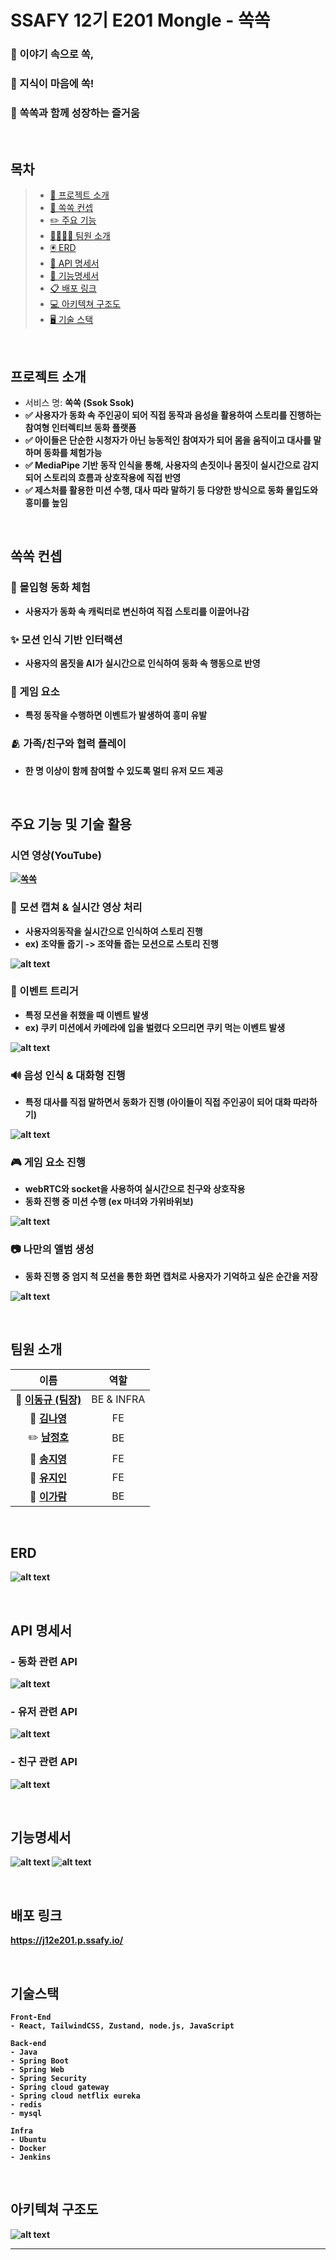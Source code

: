 # SSAFY 12기 E201 Mongle - 쏙쏙

### 🤗 이야기 속으로 쏙, 
### 🚀 지식이 마음에 쏙! 
### 🤩 쏙쏙과 함께 성장하는 즐거움



<br>

## 목차

> - [👋 프로젝트 소개](#프로젝트-소개)
> - [📖 쏙쏙 컨셉](#쏙쏙-컨셉)
> - [✏️ 주요 기능](#주요-기능-및-기술-활용)
> - [👩‍👩‍👧‍👧 팀원 소개](#팀원-소개)
> - [🖲️ ERD](#ERD)
> - [📌 API 명세서](#API-명세서)
> - [🚨 기능명세서](#기능명세서)
> - [📋 배포 링크](#배포-링크)
> - [💻 아키텍쳐 구조도](#아키텍쳐-구조도)
> - [🖥️ 기술 스택](#기술-스택)


<br>

## 프로젝트 소개
 - 서비스 명: <b>쏙쏙 (Ssok Ssok) 
 - ✅ 사용자가 동화 속 주인공이 되어 직접 동작과 음성을 활용하여 스토리를 진행하는 참여형 인터렉티브 동화 플랫폼
 - ✅ 아이들은 단순한 시청자가 아닌 능동적인 참여자가 되어 몸을 움직이고 대사를 말하며 동화를 체험가능
 - ✅ MediaPipe 기반 동작 인식을 통해, 사용자의 손짓이나 몸짓이 실시간으로 감지되어 스토리의 흐름과 상호작용에 직접 반영
 - ✅ 제스처를 활용한 미션 수행, 대사 따라 말하기 등 다양한 방식으로 동화 몰입도와 흥미를 높임

<br>

## 쏙쏙 컨셉
### 🎀 몰입형 동화 체험 
- 사용자가 동화 속 캐릭터로 변신하여 직접 스토리를 이끌어나감 
### ✨ 모션 인식 기반 인터랙션
- 사용자의 몸짓을 AI가 실시간으로 인식하여 동화 속 행동으로 반영
### 🎄 게임 요소
- 특정 동작을 수행하면 이벤트가 발생하여 흥미 유발
### 🫂 가족/친구와 협력 플레이
- 한 명 이상이 함께 참여할 수 있도록 멀티 유저 모드 제공

<br>

## 주요 기능 및 기술 활용
### 시연 영상(YouTube)
[![쏙쏙](img/ssockssock.png)](https://youtu.be/3BXyRPZQ93U)
### 📸 모션 캡쳐 & 실시간 영상 처리
 - 사용자의동작을 실시간으로 인식하여 스토리 진행
 - ex) 조약돌 줍기 -> 조약돌 줍는 모션으로 스토리 진행

 ![alt text](img/stone.gif)
### 🎊 이벤트 트리거 
 - 특정 모션을 취했을 때 이벤트 발생
 - ex) 쿠키 미션에서 카메라에 입을 벌렸다 오므리면 쿠키 먹는 이벤트 발생

![alt text](img/cookie.gif)
### 🔊 음성 인식 & 대화형 진행
- 특정 대사를 직접 말하면서 동화가 진행 (아이들이 직접 주인공이 되어 대화 따라하기)

 ![alt text](img/readtext.gif)
### 🎮 게임 요소 진행 
- webRTC와 socket을 사용하여 실시간으로 친구와 상호작용
- 동화 진행 중 미션 수행 (ex 마녀와 가위바위보)

 ![alt text](img/RSP.gif)
### 📷 나만의 앨범 생성
- 동화 진행 중 엄지 척 모션을 통한 화면 캡처로 사용자가 기억하고 싶은 순간을 저장

![alt text](img/capture.gif)

<br>

## 팀원 소개
| 이름 | 역할 |
|:--:|:--:|
| 👑 **[이동규 (팀장)](https://github.com/Iwannabegosu)**| BE & INFRA|
| 🌟 **[김나영](https://github.com/skdud5126)** | FE |
| ✏️ **[남정호](https://github.com/jhnam0324)** | BE |
| 🐶 **[송지영](https://github.com/xongeeuse)** | FE |
| 🎉 **[유지인](https://github.com/Yu-jiin)** | FE |
| 🚀 **[이가람](https://github.com/garam0107)** | BE |

<br>

## ERD
![alt text](img/erd_mongle.png)

<br>

## API 명세서
### - 동화 관련 API
![alt text](img/fairytale_api.png)
### - 유저 관련 API
![alt text](img/user_api.png)
### - 친구 관련 API
![alt text](img/friend_api.png)

<br>

## 기능명세서
![alt text](img/img11.png)
![alt text](img/img22.png)

<br>

## 배포 링크

https://j12e201.p.ssafy.io/

<br>


## 기술스택

```
Front-End
- React, TailwindCSS, Zustand, node.js, JavaScript

Back-end 
- Java
- Spring Boot
- Spring Web
- Spring Security
- Spring cloud gateway
- Spring cloud netflix eureka
- redis
- mysql

Infra
- Ubuntu
- Docker
- Jenkins

```


<br>


## 아키텍쳐 구조도

![alt text](img/Architecture_mongle_fin.png)

---




